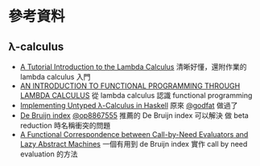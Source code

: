# 參考資料

## λ-calculus

* [A Tutorial Introduction to the Lambda Calculus](http://www.inf.fu-berlin.de/inst/ag-ki/rojas_home/documents/tutorials/lambda.pdf) 清晰好懂，還附作業的 lambda calculus 入門
* [AN INTRODUCTION TO FUNCTIONAL PROGRAMMING THROUGH LAMBDA CALCULUS](http://www.cs.rochester.edu/~brown/173/readings/LCBook.pdf) 從 lambda calculus 認識 functional programming
* [Implementing Untyped λ-Calculus in Haskell](http://www.godfat.org/slide/2012-05-08-lambda-draft.pdf) 原來 [@godfat](https://github.com/godfat) 做過了
* [De Bruijn index](https://www.wikiwand.com/en/De_Bruijn_index) [@op8867555](https://github.com/op8867555) 推薦的 De Bruijn index 可以解決 做 beta reduction 時名稱衝突的問題
* [A Functional Correspondence between Call-by-Need Evaluators and Lazy Abstract Machines](http://www.brics.dk/RS/04/3/BRICS-RS-04-3.pdf) 一個有用到 de Bruijn index 實作 call by need evaluation 的方法

